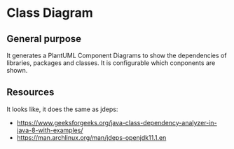 # Class Diagram

## General purpose

It generates a PlantUML Component Diagrams to show the dependencies of libraries, packages and classes.
It is configurable which conponents are shown.

## Resources

It looks like, it does the same as jdeps:

- https://www.geeksforgeeks.org/java-class-dependency-analyzer-in-java-8-with-examples/
- https://man.archlinux.org/man/jdeps-openjdk11.1.en
